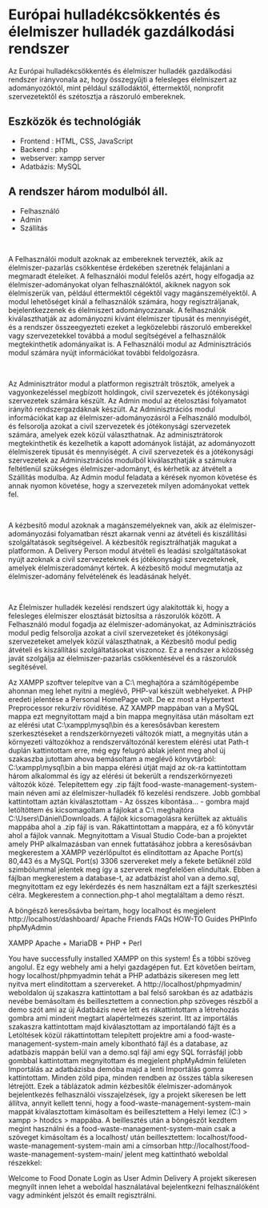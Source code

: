 # Európai hulladékcsökkentés és élelmiszer hulladék gazdálkodási rendszer
<!-- <img src="img/coverimage.jpeg"> -->
<p>  Az Európai hulladékcsökkentés és élelmiszer hulladék gazdálkodási rendszer irányvonala az, hogy összegyűjti a felesleges élelmiszert az adományozóktól, mint például szállodáktól, éttermektől, nonprofit szervezetektől és szétosztja a rászoruló embereknek. </p>
<h2>Eszközök és technológiák</h2> 
<ul>
 <li>Frontend : HTML, CSS,  JavaScript</li>
 <li>Backend  : php</li>
 <li>webserver: xampp server</li>
 <li>Adatbázis: MySQL </li>
</ul>

 <h2>A rendszer három modulból áll. </h2>
    <ul><li>Felhasználó</li>
    <li>Admin</li>
    <li>Szállítás</li></ul>
   <br>
    <p>A Felhasználói modult azoknak az embereknek tervezték, akik az élelmiszer-pazarlás csökkentése érdekében szeretnék felajánlani a  megmaradt ételeiket. A felhasználói modul felelős azért, hogy elfogadja az élelmiszer-adományokat olyan felhasználóktól, akiknek nagyon sok élelmiszerük van, például éttermektől cégektől vagy magánszemélyektől. A modul lehetőséget kínál a felhasználók számára, hogy regisztráljanak, bejelentkezzenek és élelmiszert adományozzanak. A felhasználók kiválaszthatják az adományozni kívánt élelmiszer típusát és mennyiségét, és a rendszer összeegyezteti ezeket a legközelebbi rászoruló emberekkel vagy szervezetekkel továbbá a modul segítségével a felhasználók megtekinthetik adományaikat is. A Felhasználói modul az Adminisztrációs modul számára nyújt információkat további feldolgozásra.
   </p><br>
   <p>
      Az Adminisztrátor modul a platformon regisztrált trösztök, amelyek a vagyonkezeléssel megbízott holdingok, civil szervezetek és jótékonysági szervezetek számára készült. Az Admin modul az ételosztási folyamatot irányító rendszergazdáknak készült. Az Adminisztrációs modul információkat kap az élelmiszer-adományozásról a Felhasználó modulból, és felsorolja azokat a civil szervezetek és jótékonysági szervezetek számára, amelyek ezek közül választhatnak. Az adminisztrátorok megtekinthetik és kezelhetik a kapott adományok listáját, az adományozott élelmiszerek típusát és mennyiségét. A civil szervezetek és a jótékonysági szervezetek az Adminisztrációs modulból kiválaszthatják a számukra feltétlenül szükséges élelmiszer-adományt, és kérhetik az átvételt a Szállítás modulba. Az Admin modul feladata a kérések nyomon követése és annak nyomon követése, hogy a szervezetek milyen adományokat vettek fel.
   </p><br>
    <p>A kézbesítő modul azoknak a magánszemélyeknek van, akik az élelmiszer-adományozási folyamatban részt akarnak venni az átvételi és kiszállítási szolgáltatások segítségeivel. A kézbesítők regisztrálhatják magukat a platformon. A Delivery Person modul átvételi és leadási szolgáltatásokat nyújt azoknak a civil szervezeteknek és jótékonysági szervezeteknek, amelyek élelmiszeradományt kértek. A kézbesítő modul megmutatja az élelmiszer-adomány felvételének és leadásának helyét.
    </p><br>
    <p>Az Élelmiszer hulladék kezelési rendszert úgy alakították ki, hogy a felesleges élelmiszer elosztását biztosítsa  a rászorulók között. A Felhasználó modul fogadja az élelmiszer-adományokat, az Adminisztrációs modul pedig felsorolja azokat a civil szervezeteket és jótékonysági szervezeteket amelyek közül választhatnak, a Kézbesítő modul pedig átvételi és kiszállítási szolgáltatásokat viszonoz. Ez a rendszer a közösség javát szolgálja az élelmiszer-pazarlás csökkentésével és a rászorulók segítésével.
    </p>
 <p>
Az XAMPP szoftver telepítve van a C:\ meghajtóra a  számítógépembe ahonnan meg lehet nyitni a meglévő, PHP-val készült webhelyeket.
A PHP eredeti jelentése a Personal HomePage volt. De ez most a  Hypertext Preprocessor rekurzív rövidítése. AZ XAMPP mappában van a MySQL mappa ezt megnyitottam majd a bin mappa megnyitása után másoltam ezt az elérési utat C:\xampp\mysql\bin és a keresősávban kerestem szerkesztéseket a rendszerkörnyezeti változók miatt, a megnyitás után a környezeti változókhoz a rendszerváltozónál kerestem elérési utat Path-t duplán kattintottam erre, még egy felugró ablak jelent meg ahol új szakaszba jutottam ahova bemásoltam a meglévő könyvtárból: C:\xampp\mysql\bin 
a bin mappa elérési útját majd az ok-ra kattintottam három alkalommal és így az elérési út bekerült a rendszerkörnyezeti változók közé. 
Telepítettem egy .zip fájlt food-waste-management-system-main néven ami az élelmiszer-hulladék fő kezelési rendszere.
Jobb gombbal kattintottam aztán kiválasztottam - Az összes kibontása… - gombra majd letöltöttem és kicsomagoltam a fájlokat a C:\ meghajtóra C:\Users\Dániel\Downloads. A fájlok kicsomagolásra kerültek az aktuális mappába ahol a .zip fájl is van. Rákattintottam a mappára, ez a fő könyvtár ahol a fájlok vannak. Megnyitottam a Visual Studio Code-ban a projektet amely PHP alkalmazásban van ennek futtatásához jobbra a keresősávban megkerestem a XAMPP vezérlőpultot és elindítottam 
az Apache Port(s) 80,443
és a MySQL Port(s) 3306 szervereket mely a fekete betűknél zöld szimbólummal jelentek meg így a szerverek megfelelően elindultak. Ebben a fájlban megkerestem a database-t, az adatbázist ahol van a demo.sql, megnyitottam ez egy lekérdezés és nem használtam ezt a fájlt szerkesztési célra. Megkerestem a connection.php-t ahol megtaláltam a demo részt.

A böngésző keresősávba beírtam, hogy localhost és megjelent http://localhost/dashboard/
Apache Friends FAQs HOW-TO Guides PHPInfo phpMyAdmin

XAMPP Apache + MariaDB + PHP + Perl

You have successfully installed XAMPP on this system!
És a többi szöveg angolul.
Ez egy webhely ami a helyi gazdagépen fut. Ezt követően beírtam, hogy localhost/phpmyadmin tehát a PHP adatbázis sikeresen meg lett nyitva mert elindítottam a szervereket.
A http://localhost/phpmyadmin/ weboldalon új szakaszra kattintottam a bal felső sarokban és az adatbázis nevébe bemásoltam és beillesztettem a connection.php szöveges részből a demo szót ami az új Adatbázis neve lett és rákattintottam a létrehozás gombra ami mindent megtart alapértelmezés szerint. Itt az importálás szakaszra kattintottam majd kiválasztottam az importálandó fájlt és a Letöltések közül rákattintottam telepített projektre ami a food-waste-management-system-main amely kibontható fájl és a database, az adatbázis mappán belül van a demo.sql fájl ami egy SQL forrásfájl jobb gombbal kattintottam megnyitottam és megjelent phpMyAdmin felületen Importálás az adatbázisba demóba majd a lenti Importálás gomra kattintottam. Minden zöld pipa, minden rendben az összes tábla sikeresen létrejött.
Ezek a táblázatok admin kézbesítők élelmiszer-adományok bejelentkezés felhasználói visszajelzések, így a projekt sikeresen be lett állítva, annyit kellett tenni, hogy a food-waste-management-system-main mappát kiválasztottam kimásoltam és beillesztettem a Helyi lemez (C:) > xampp > htodcs > mappába. A beillesztés után a böngészőt kezdtem megint használni és a food-waste-management-system-main csak a szöveget kimásoltam és a localhost/ után beillesztettem:
localhost/food-waste-management-system-main ami a címsorban http://localhost/food-waste-management-system-main/ jelent meg kattintható weboldal részekkel:

Welcome to Food Donate
Login as
User
Admin
Delivery
A projekt sikeresen megnyílt innen lehet a weboldal használatával bejelentkezni felhasználóként vagy adminként jelszót és emailt regisztrálni.
    </p>
   



